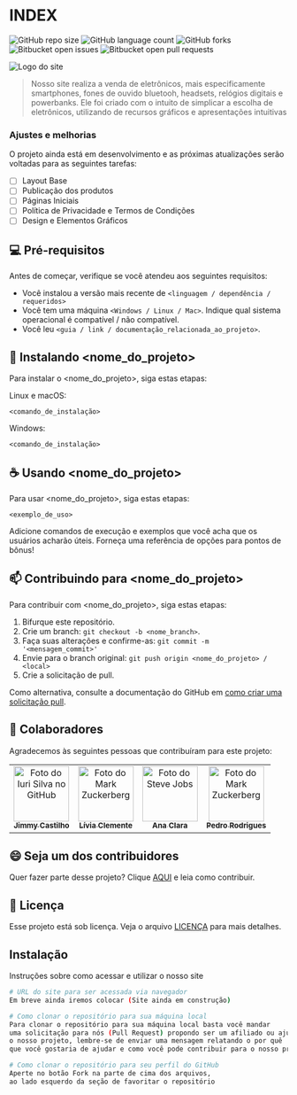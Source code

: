 # INDEX

![GitHub repo size](https://img.shields.io/github/repo-size/jimmyadmsenior/Index?style=for-the-badge)
![GitHub language count](https://img.shields.io/github/languages/count/jimmyadmsenior/Index?style=for-the-badge)
![GitHub forks](https://img.shields.io/github/forks/jimmyadmsenior/Index?style=for-the-badge)
![Bitbucket open issues](https://img.shields.io/bitbucket/issues/jimmyadmsenior/Index?style=for-the-badge)
![Bitbucket open pull requests](https://img.shields.io/bitbucket/pr-raw/jimmyadmsenior/Index?style=for-the-badge)

<img src="https://github.com/user-attachments/assets/b518b347-90f9-4936-918b-443cdacc9197" alt="Logo do site">

> Nosso site realiza a venda de eletrônicos, mais especificamente smartphones, fones de ouvido bluetooh, headsets, relógios digitais e powerbanks. Ele foi criado com o intuito de simplicar a escolha de eletrônicos, utilizando de recursos gráficos e apresentações intuitivas

### Ajustes e melhorias

O projeto ainda está em desenvolvimento e as próximas atualizações serão voltadas para as seguintes tarefas:

- [ ] Layout Base
- [ ] Publicação dos produtos
- [ ] Páginas Iniciais
- [ ] Política de Privacidade e Termos de Condições
- [ ] Design e Elementos Gráficos

## 💻 Pré-requisitos

Antes de começar, verifique se você atendeu aos seguintes requisitos:

- Você instalou a versão mais recente de `<linguagem / dependência / requeridos>`
- Você tem uma máquina `<Windows / Linux / Mac>`. Indique qual sistema operacional é compatível / não compatível.
- Você leu `<guia / link / documentação_relacionada_ao_projeto>`.

## 🚀 Instalando <nome_do_projeto>

Para instalar o <nome_do_projeto>, siga estas etapas:

Linux e macOS:

```
<comando_de_instalação>
```

Windows:

```
<comando_de_instalação>
```

## ☕ Usando <nome_do_projeto>

Para usar <nome_do_projeto>, siga estas etapas:

```
<exemplo_de_uso>
```

Adicione comandos de execução e exemplos que você acha que os usuários acharão úteis. Forneça uma referência de opções para pontos de bônus!

## 📫 Contribuindo para <nome_do_projeto>

Para contribuir com <nome_do_projeto>, siga estas etapas:

1. Bifurque este repositório.
2. Crie um branch: `git checkout -b <nome_branch>`.
3. Faça suas alterações e confirme-as: `git commit -m '<mensagem_commit>'`
4. Envie para o branch original: `git push origin <nome_do_projeto> / <local>`
5. Crie a solicitação de pull.

Como alternativa, consulte a documentação do GitHub em [como criar uma solicitação pull](https://help.github.com/en/github/collaborating-with-issues-and-pull-requests/creating-a-pull-request).

## 🤝 Colaboradores

Agradecemos às seguintes pessoas que contribuíram para este projeto:

<table>
  <tr>
    <td align="center">
      <a href="#" title="defina o título do link">
        <img src="https://avatars.githubusercontent.com/u/142106079?v=4" width="100px;" alt="Foto do Iuri Silva no GitHub"/><br>
        <sub>
          <b>Jimmy Castilho</b>
        </sub>
      </a>
    </td>
    <td align="center">
      <a href="#" title="defina o título do link">
        <img src="https://avatars.githubusercontent.com/u/173830808?v=4" width="100px;" alt="Foto do Mark Zuckerberg"/><br>
        <sub>
          <b>Lívia Clemente</b>
        </sub>
      </a>
    </td>
    <td align="center">
      <a href="#" title="defina o título do link">
        <img src="https://avatars.githubusercontent.com/u/173830871?v=4" width="100px;" alt="Foto do Steve Jobs"/><br>
        <sub>
          <b>Ana Clara</b>
        </sub>
      </a>
    </td>
        <td align="center">
      <a href="#" title="defina o título do link">
        <img src="https://avatars.githubusercontent.com/u/173830932?v=4" width="100px;" alt="Foto do Mark Zuckerberg"/><br>
        <sub>
          <b>Pedro Rodrigues</b>
        </sub>
      </a>
    </td>
  </tr>
</table>

## 😄 Seja um dos contribuidores

Quer fazer parte desse projeto? Clique [AQUI](TUTORIAL.md) e leia como contribuir.

## 📝 Licença

Esse projeto está sob licença. Veja o arquivo [LICENÇA](LICENSE) para mais detalhes.


## Instalação

Instruções sobre como acessar e utilizar o nosso site

```bash
# URL do site para ser acessada via navegador
Em breve ainda iremos colocar (Site ainda em construção)

# Como clonar o repositório para sua máquina local
Para clonar o repositório para sua máquina local basta você mandar
uma solicitação para nós (Pull Request) propondo ser um afiliado ou ajudante para
o nosso projeto, lembre-se de enviar uma mensagem relatando o por quê
que você gostaria de ajudar e como você pode contribuir para o nosso projeto.

# Como clonar o repositório para seu perfil do GitHub
Aperte no botão Fork na parte de cima dos arquivos,
ao lado esquerdo da seção de favoritar o repositório
